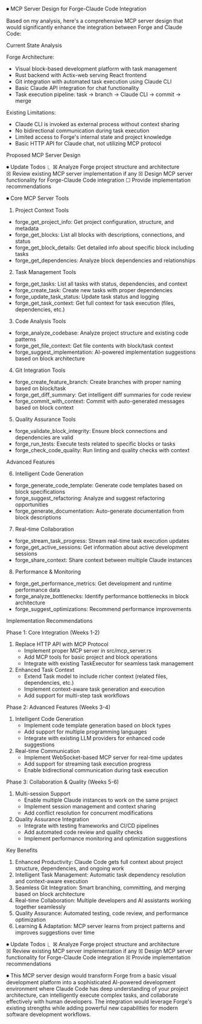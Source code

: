 ⏺ MCP Server Design for Forge-Claude Code Integration

Based on my analysis, here's a comprehensive MCP server design that would
significantly enhance the integration between Forge and Claude Code:

Current State Analysis

Forge Architecture:
- Visual block-based development platform with task management
- Rust backend with Actix-web serving React frontend
- Git integration with automated task execution using Claude CLI
- Basic Claude API integration for chat functionality
- Task execution pipeline: task → branch → Claude CLI → commit → merge

Existing Limitations:
- Claude CLI is invoked as external process without context sharing
- No bidirectional communication during task execution
- Limited access to Forge's internal state and project knowledge
- Basic HTTP API for Claude chat, not utilizing MCP protocol

Proposed MCP Server Design

⏺ Update Todos
⎿  ☒ Analyze Forge project structure and architecture                 
☒ Review existing MCP server implementation if any
☒ Design MCP server functionality for Forge-Claude Code integration
☐ Provide implementation recommendations

⏺ Core MCP Server Tools

1. Project Context Tools

- forge_get_project_info: Get project configuration, structure, and metadata
- forge_get_blocks: List all blocks with descriptions, connections, and status
- forge_get_block_details: Get detailed info about specific block including tasks
- forge_get_dependencies: Analyze block dependencies and relationships

2. Task Management Tools

- forge_get_tasks: List all tasks with status, dependencies, and context
- forge_create_task: Create new tasks with proper dependencies
- forge_update_task_status: Update task status and logging
- forge_get_task_context: Get full context for task execution (files, dependencies,
  etc.)

3. Code Analysis Tools

- forge_analyze_codebase: Analyze project structure and existing code patterns
- forge_get_file_context: Get file contents with block/task context
- forge_suggest_implementation: AI-powered implementation suggestions based on block
  architecture

4. Git Integration Tools

- forge_create_feature_branch: Create branches with proper naming based on block/task
- forge_get_diff_summary: Get intelligent diff summaries for code review
- forge_commit_with_context: Commit with auto-generated messages based on block
  context

5. Quality Assurance Tools

- forge_validate_block_integrity: Ensure block connections and dependencies are valid
- forge_run_tests: Execute tests related to specific blocks or tasks
- forge_check_code_quality: Run linting and quality checks with context

Advanced Features

6. Intelligent Code Generation

- forge_generate_code_template: Generate code templates based on block specifications
- forge_suggest_refactoring: Analyze and suggest refactoring opportunities
- forge_generate_documentation: Auto-generate documentation from block descriptions

7. Real-time Collaboration

- forge_stream_task_progress: Stream real-time task execution updates
- forge_get_active_sessions: Get information about active development sessions
- forge_share_context: Share context between multiple Claude instances

8. Performance & Monitoring

- forge_get_performance_metrics: Get development and runtime performance data
- forge_analyze_bottlenecks: Identify performance bottlenecks in block architecture
- forge_suggest_optimizations: Recommend performance improvements

Implementation Recommendations

Phase 1: Core Integration (Weeks 1-2)

1. Replace HTTP API with MCP Protocol
   - Implement proper MCP server in src/mcp_server.rs
   - Add MCP tools for basic project and block operations
   - Integrate with existing TaskExecutor for seamless task management
2. Enhanced Task Context
   - Extend Task model to include richer context (related files, dependencies, etc.)
   - Implement context-aware task generation and execution
   - Add support for multi-step task workflows

Phase 2: Advanced Features (Weeks 3-4)

1. Intelligent Code Generation
   - Implement code template generation based on block types
   - Add support for multiple programming languages
   - Integrate with existing LLM providers for enhanced code suggestions
2. Real-time Communication
   - Implement WebSocket-based MCP server for real-time updates
   - Add support for streaming task execution progress
   - Enable bidirectional communication during task execution

Phase 3: Collaboration & Quality (Weeks 5-6)

1. Multi-session Support
   - Enable multiple Claude instances to work on the same project
   - Implement session management and context sharing
   - Add conflict resolution for concurrent modifications
2. Quality Assurance Integration
   - Integrate with testing frameworks and CI/CD pipelines
   - Add automated code review and quality checks
   - Implement performance monitoring and optimization suggestions

Key Benefits

1. Enhanced Productivity: Claude Code gets full context about project structure,
   dependencies, and ongoing work
2. Intelligent Task Management: Automatic task dependency resolution and
   context-aware execution
3. Seamless Git Integration: Smart branching, committing, and merging based on block
   architecture
4. Real-time Collaboration: Multiple developers and AI assistants working together
   seamlessly
5. Quality Assurance: Automated testing, code review, and performance optimization
6. Learning & Adaptation: MCP server learns from project patterns and improves
   suggestions over time

⏺ Update Todos
⎿  ☒ Analyze Forge project structure and architecture                 
☒ Review existing MCP server implementation if any
☒ Design MCP server functionality for Forge-Claude Code integration
☒ Provide implementation recommendations

⏺ This MCP server design would transform Forge from a basic visual development platform
into a sophisticated AI-powered development environment where Claude Code has deep
understanding of your project architecture, can intelligently execute complex tasks,
and collaborate effectively with human developers. The integration would leverage
Forge's existing strengths while adding powerful new capabilities for modern software
development workflows.
